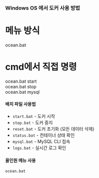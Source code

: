 ### Windows OS 에서 도커 사용 방법

# 메뉴 방식
ocean.bat

# cmd에서 직접 명령
ocean.bat start  
ocean.bat stop  
ocean.bat mysql  

#### 배치 파일 사용법
- `start.bat` - 도커 시작
- `stop.bat` - 도커 중지
- `reset.bat` - 도커 초기화 (모든 데이터 삭제)
- `status.bat` - 컨테이너 상태 확인
- `mysql.bat` - MySQL CLI 접속
- `logs.bat` - 실시간 로그 확인

#### 올인원 메뉴 사용
```cmd
ocean.bat
